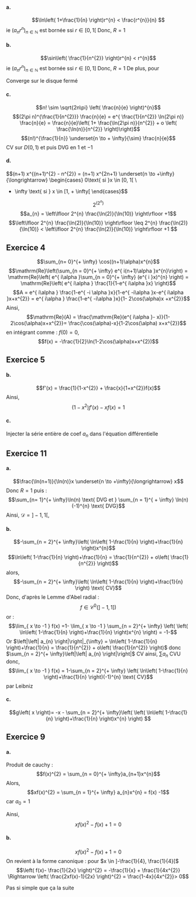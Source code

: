 #### a.
$$\ln\left( 1+\frac{1}{n} \right)r^{n} < \frac{r^{n}}{n} $$
ie $(a_{n}r^{n})_{n \in \mathbb{N}}$ est bornée ssi $r \in [0, 1[$
Donc, $R = 1$



#### b.
$$\sin\left( \frac{1}{n^{2}} \right)r^{n} < r^{n}$$
ie $(a_{n}r^{n})_{n \in \mathbb{N}}$ est bornée ssi $r \in [0, 1]$
Donc, $R = 1$
De plus, pour

Converge sur le disque fermé

#### c.
$$n! \sim \sqrt{2n\pi} \left( \frac{n}{e} \right)^{n}$$
$$(2\pi n)^{\frac{1}{n^{2}}} \frac{n}{e} = e^{ \frac{1}{n^{2}} \ln(2\pi n)} \frac{n}{e} = \frac{n}{e}\left( 1+ \frac{\ln(2\pi n)}{n^{2}} + o \left( \frac{\ln(n)}{n^{2}} \right)\right)$$
$$(n!)^{\frac{1}{n}} \underset{n \to + \infty}{\sim} \frac{n}{e}$$
CV sur $D(0, 1)$
et puis DVG en $1$ et $-1$

#### d.
$$(n+1) x^{(n+1)^{2} - n^{2}} = (n+1) x^{2n+1} \underset{n \to +\infty}{\longrightarrow} \begin{cases}
0\text{ si }x \in [0, 1[ \\
+ \infty \text{ si } x \in [1, + \infty[ 
\end{cases}$$

$$2^{(2^{n})}$$
$$a_{n} = \left\lfloor 2^{n} \frac{\ln(2)}{\ln(10)} \right\rfloor +1$$
$$\left\lfloor 2^{n} \frac{\ln(2)}{\ln(10)} \right\rfloor \leq 2^{n} \frac{\ln(2)}{\ln(10)} < \left\lfloor 2^{n} \frac{\ln(2)}{\ln(10)} \right\rfloor +1 $$



## Exercice 4
$$\sum_{n= 0}^{+ \infty} \cos((n+1)\alpha)x^{n}$$
$$\mathrm{Re}\left(\sum_{n = 0}^{+ \infty} e^{ i(n+1)\alpha }x^{n}\right) = \mathrm{Re}\left( e^{ i\alpha }\sum_{n = 0}^{+ \infty} (e^{ i }x)^{n} \right) = \mathrm{Re}\left( e^{ i\alpha } \frac{1}{1-e^{ i\alpha }x} \right)$$
$$A = e^{ i\alpha } \frac{1-e^{ -i \alpha }x}{1-e^{ -i\alpha }x-e^{ i\alpha }x+x^{2}} = e^{ i\alpha } \frac{1-e^{ -i\alpha }x}{1- 2\cos(\alpha)x +x^{2}}$$
Ainsi, 
$$\mathrm{Re}(A) = \frac{\mathrm{Re}(e^{ i\alpha }- x)}{1-2\cos(\alpha)x+x^{2}}= \frac{\cos(\alpha)-x}{1-2\cos(\alpha) x+x^{2}}$$
en intégrant comme : $f(0) = 0$, 
$$f(x) = -\frac{1}{2}\ln(1-2\cos(\alpha)x+x^{2})$$

## Exercice 5
#### b.
$$f'(x) = \frac{1}{1-x^{2}} + \frac{x}{1+x^{2}}f(x)$$
Ainsi, 
$$(1-x^{2})f'(x) - xf(x) = 1$$
#### c.
Injecter la série entière de coef $a_{n}$ dans l'équation différentielle



## Exercice 11
#### a.
$$\frac{\ln(n+1)}{\ln(n)}x \underset{n \to +\infty}{\longrightarrow} x$$
Donc $R = 1$ puis : 
$$\sum_{n= 1}^{+ \infty}\ln(n)  \text{ DVG et } \sum_{n = 1}^{ + \infty} \ln(n)(-1)^{n} \text{ DVG}$$
Ainsi, $\mathcal{D} = ]-1, 1[$, 

#### b.
$$-\sum_{n = 2}^{+ \infty}\left( \ln\left( 1-\frac{1}{n} \right)+\frac{1}{n} \right)x^{n}$$
$$\ln\left( 1-\frac{1}{n} \right)+\frac{1}{n} = \frac{1}{n^{2}} + o\left( \frac{1}{n^{2}} \right)$$
alors, 
$$-\sum_{n = 2}^{+ \infty}\left( \ln\left( 1-\frac{1}{n} \right)+\frac{1}{n} \right) \text{ CV}$$
Donc, d'après le Lemme d'Abel radial : 
$$f \in \mathcal{C}^{0}(]-1, 1])$$
or : 
$$\lim_{ x \to -1 } f(x) =1- \lim_{ x \to -1 } \sum_{n = 2}^{+ \infty} \left( \left( \ln\left( 1-\frac{1}{n} \right)+\frac{1}{n}  \right)x^{n} \right) = -1-$$
Or $\left|\left| a_{n} \right|\right|_{\infty} = \ln\left( 1-\frac{1}{n} \right)+\frac{1}{n} = \frac{1}{n^{2}} + o\left( \frac{1}{n^{2}} \right)$ donc $\sum_{n = 2}^{+ \infty}\left|\left| a_{n} \right|\right|$ CV ainsi, $\sum a_{n}$ CVU donc, 
$$\lim_{ x \to -1 } f(x) = 1-\sum_{n = 2}^{+ \infty} \left( \ln\left( 1-\frac{1}{n} \right)+\frac{1}{n} \right)(-1)^{n} \text{ CV}$$
par Leibniz

#### c.
$$g\left( x  \right)= -x - \sum_{n = 2}^{+ \infty}\left( \left( \ln\left( 1-\frac{1}{n} \right)+\frac{1}{n} \right)x^{n} \right) $$


## Exercice 9
#### a.
Produit de cauchy : 
$$f(x)^{2} = \sum_{n = 0}^{+ \infty}a_{n+1}x^{n}$$
Alors, 
$$xf(x)^{2} = \sum_{n = 1}^{+ \infty} a_{n}x^{n}  = f(x) -1$$
car $a_{0}=1$

Ainsi, 
$$xf(x)^{2} - f(x) +1 = 0$$

#### b.
$$xf(x)^{2} -f(x) +1 = 0$$
On revient à la forme canonique : pour $x \in ]-\frac{1}{4}, \frac{1}{4}[$
$$\left( f(x)- \frac{1}{2x} \right)^{2} = -\frac{1}{x} + \frac{1}{4x^{2}} \Rightarrow \left( \frac{2xf(x)-1}{2x} \right)^{2} = \frac{1-4x}{4x^{2}}> 0$$

Pas si simple que ça la suite